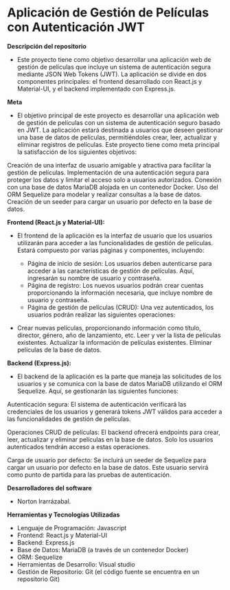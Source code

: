 # Aplicación de Gestión de Películas con Autenticación JWT

**Descripción del repositorio**
- Este proyecto tiene como objetivo desarrollar una aplicación web de gestión de películas que incluye un sistema de autenticación segura mediante JSON Web Tokens (JWT). La aplicación se divide en dos componentes principales: el frontend desarrollado con React.js y Material-UI, y el backend implementado con Express.js.

**Meta**
- El objetivo principal de este proyecto es desarrollar una aplicación web de gestión de películas con un sistema de autenticación seguro basado en JWT. La aplicación estará destinada a usuarios que deseen gestionar una base de datos de películas, permitiéndoles crear, leer, actualizar y eliminar registros de películas. Este proyecto tiene como meta principal la satisfacción de los siguientes objetivos:

Creación de una interfaz de usuario amigable y atractiva para facilitar la gestión de películas. Implementación de una autenticación segura para proteger los datos y limitar el acceso solo a usuarios autorizados. Conexión con una base de datos MariaDB alojada en un contenedor Docker. Uso del ORM Sequelize para modelar y realizar consultas a la base de datos. Creación de un seeder para cargar un usuario por defecto en la base de datos.

**Frontend (React.js y Material-UI):**

- El frontend de la aplicación es la interfaz de usuario que los usuarios utilizarán para acceder a las funcionalidades de gestión de películas. Estará compuesto por varias páginas y componentes, incluyendo:
  - Página de inicio de sesión: Los usuarios deben autenticarse para acceder a las características de gestión de películas. Aquí, ingresarán su nombre de usuario y contraseña.
  - Página de registro: Los nuevos usuarios podrán crear cuentas proporcionando la información necesaria, que incluye nombre de usuario y contraseña.
  - Página de gestión de películas (CRUD): Una vez autenticados, los usuarios podrán realizar las siguientes operaciones:

- Crear nuevas películas, proporcionando información como título, director, género, año de lanzamiento, etc.
Leer y ver la lista de películas existentes.
Actualizar la información de películas existentes.
Eliminar películas de la base de datos.

**Backend (Express.js):**
- El backend de la aplicación es la parte que maneja las solicitudes de los usuarios y se comunica con la base de datos MariaDB utilizando el ORM Sequelize. Aquí, se gestionarán las siguientes funciones:

Autenticación segura: El sistema de autenticación verificará las credenciales de los usuarios y generará tokens JWT válidos para acceder a las funcionalidades de gestión de películas.

Operaciones CRUD de películas: El backend ofrecerá endpoints para crear, leer, actualizar y eliminar películas en la base de datos. Solo los usuarios autenticados tendrán acceso a estas operaciones.

Carga de usuario por defecto: Se incluirá un seeder de Sequelize para cargar un usuario por defecto en la base de datos. Este usuario servirá como punto de partida para las pruebas de autenticación.

**Desarrolladores del software**
- Norton Irarrázabal.

**Herramientas y Tecnologías Utilizadas**
- Lenguaje de Programación: Javascript
- Frontend: React.js y Material-UI
- Backend: Express.js
- Base de Datos: MariaDB (a través de un contenedor Docker)
- ORM: Sequelize
- Herramientas de Desarrollo: Visual studio
- Gestión de Repositorio: Git (el código fuente se encuentra en un repositorio Git)

